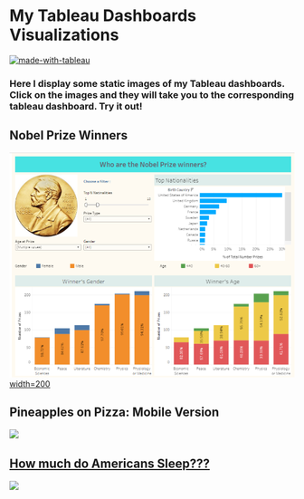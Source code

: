 # My Tableau Dashboards Visualizations
[![made-with-tableau](https://img.shields.io/badge/Made%20with-Tableau-lightblue.svg)](https://www.tableau.com/)


### Here I display some static images of my Tableau dashboards.  Click on the images and they will take you to the corresponding tableau dashboard. Try it out! ###

## Nobel Prize Winners
[![](/images/Nobel-prize-winners.png)width=200](https://public.tableau.com/app/profile/kate1758/viz/Nobel_prizes/WhoareNobelPrizewinners)

## Pineapples on Pizza: Mobile Version
<a href="https://public.tableau.com/profile/teyang.lau#!/vizhome/PizzaonPineapples/Dashboard2"><img src='images/pineapples.jpg' height = 700>

## How much do Americans Sleep???
[![](/images/Americans_Sleep.png)](https://public.tableau.com/profile/teyang.lau#!/vizhome/HowMuchDoAmericansSleep_15896996918370/Dashboard1?publish=yes)
